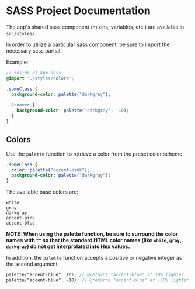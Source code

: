 # SASS Project Documentation

The app's shared sass component (mixins, variables, etc.) are available in `src/styles/`.

In order to utilize a particular sass component, be sure to import the necessary scss partial.

Example:

```scss
// inside of App.scss
@import './styles/colors';

.someClass {
  background-color: palette("darkgray");
  
  &:hover {
    background-color: palette("darkgray", -10);
  }
}
```

## Colors

Use the `palette` function to retrieve a color from the preset color scheme.

```scss
.someClass {
  color: palette("accent-pink");
  background-color: palette("darkgray");
}
```

The available base colors are:

```
white
gray
darkgray
accent-pink
accent-blue
```

**NOTE: When using the palette function, be sure to surround the color names with `""` so that the standard HTML color names (like `white`, `gray`, `darkgray`) do not get interprolated into Hex values.**

In addition, the `palette` function accepts a positive or negative integer as the second argument.

```scss
palette("accent-blue", 10); // @returns "accent-blue" at 10% lighter
palette("accent-blue", -10); // @returns "accent-blue" at -10% lighter
```
